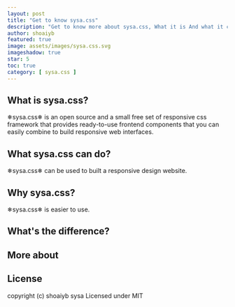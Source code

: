 ```yaml
---
layout: post
title: "Get to know sysa.css"
description: "Get to know more about sysa.css, What it is And what it can do."
author: shoaiyb
featured: true
image: assets/images/sysa.css.svg
imageshadow: true
star: 5
toc: true
category: [ sysa.css ]
---
```



## What is sysa.css?
❄sysa.css❄ is an open source and a small free set of responsive css framework that provides ready-to-use frontend components that you can easily combine to build responsive web interfaces.

## What sysa.css can do?
❄sysa.css❄ can be used to built a responsive design website.
## Why sysa.css?
❄sysa.css❄ is easier to use.
## What's the difference?

## More about
## License
copyright (c) shoaiyb sysa
Licensed under MIT
